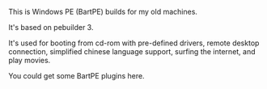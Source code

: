 This is Windows PE (BartPE) builds for my old machines.

It's based on pebuilder 3.

It's used for booting from cd-rom with pre-defined drivers, remote desktop connection, simplified chinese language support, surfing the internet, and play movies.

You could get some BartPE plugins here.